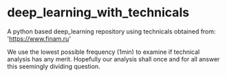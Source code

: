 # deep_learning_with_technicals

A python based deep_learning repository using technicals obtained from: 
'https://www.finam.ru' 

We use the lowest possible frequency (1min) to examine if technical analysis has any merit.
Hopefully our analysis shall once and for all answer this seemingly dividing question.
